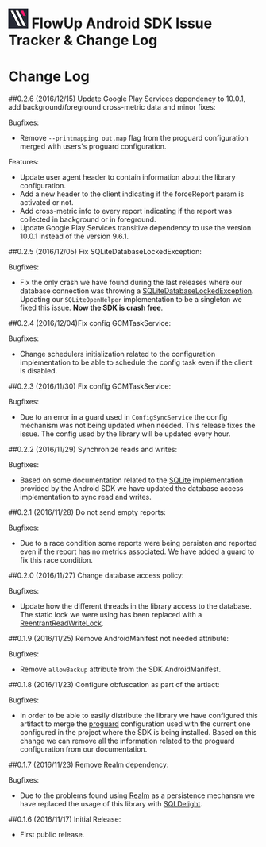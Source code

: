 ![FlowUp Logo][flowuplogo] FlowUp Android SDK Issue Tracker & Change Log
==============================

# Change Log

##0.2.6 (2016/12/15) Update Google Play Services dependency to 10.0.1, add background/foreground cross-metric data and minor fixes:

Bugfixes:

* Remove ``--printmapping out.map`` flag from the proguard configuration merged with users's proguard configuration.

Features:

* Update user agent header to contain information about the library configuration.
* Add a new header to the client indicating if the forceReport param is activated or not.
* Add cross-metric info to every report indicating if the report was collected in background or in foreground.
* Update Google Play Services transitive dependency to use the version 10.0.1 instead of the version 9.6.1.


##0.2.5 (2016/12/05) Fix SQLiteDatabaseLockedException:

Bugfixes:

* Fix the only crash we have found during the last releases where our database connection was throwing a [SQLiteDatabaseLockedException](https://developer.android.com/reference/android/database/sqlite/SQLiteDatabaseLockedException.html). Updating our ``SQLiteOpenHelper`` implementation to be a singleton we fixed this issue. **Now the SDK is crash free**.

##0.2.4 (2016/12/04)Fix config GCMTaskService:

Bugfixes:

* Change schedulers initialization related to the configuration implementation to be able to schedule the config task even if the client is disabled.

##0.2.3 (2016/11/30) Fix config GCMTaskService:

Bugfixes:

* Due to an error in a guard used in ``ConfigSyncService`` the config mechanism was not being updated when needed. This release fixes the issue. The config used by the library will be updated every hour.

##0.2.2 (2016/11/29) Synchronize reads and writes:

Bugfixes:

* Based on some documentation related to the [SQLite](https://developer.android.com/training/basics/data-storage/databases.html) implementation provided by the Android SDK we have updated the database access implementation to sync read and writes.

##0.2.1 (2016/11/28) Do not send empty reports:

Bugfixes:

* Due to a race condition some reports were being persisten and reported even if the report has no metrics associated. We have added a guard to fix this race condition.

##0.2.0 (2016/11/27) Change database access policy:

Bugfixes:

* Update how the different threads in the library access to the database. The static lock we were using has been replaced with a [ReentrantReadWriteLock](https://docs.oracle.com/javase/7/docs/api/java/util/concurrent/locks/ReentrantReadWriteLock.html).

##0.1.9 (2016/11/25) Remove AndroidManifest not needed attribute:

Bugfixes:

* Remove ``allowBackup`` attribute from the SDK AndroidManifest.

##0.1.8 (2016/11/23) Configure obfuscation as part of the artiact:

Bugfixes:

* In order to be able to easily distribute the library we have configured this artifact to merge the [proguard](https://www.guardsquare.com/en/proguard) configuration used with the current one configured in the project where the SDK is being installed. Based on this change we can remove all the information related to the proguard configuration from our documentation.

##0.1.7 (2016/11/23) Remove Realm dependency:

Bugfixes:

* Due to the problems found using [Realm](https://realm.io/) as a persistence mechansm we have replaced the usage of this library with [SQLDelight](https://github.com/square/sqldelight).

##0.1.6 (2016/11/17) Initial Release:

* First public release.


[flowuplogo]: ./art/FlowUpLogo.png

